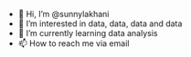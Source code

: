 - 👋 Hi, I’m @sunnylakhani
- 👀 I’m interested in data, data, data and data
- 🌱 I’m currently learning data analysis
- 📫 How to reach me via email

<!---
sunnylakhani/sunnylakhani is a ✨ special ✨ repository because its `README.md` (this file) appears on your GitHub profile.
You can click the Preview link to take a look at your changes.
--->

